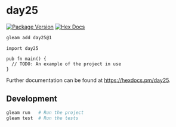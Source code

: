 # day25

[![Package Version](https://img.shields.io/hexpm/v/day25)](https://hex.pm/packages/day25)
[![Hex Docs](https://img.shields.io/badge/hex-docs-ffaff3)](https://hexdocs.pm/day25/)

```sh
gleam add day25@1
```
```gleam
import day25

pub fn main() {
  // TODO: An example of the project in use
}
```

Further documentation can be found at <https://hexdocs.pm/day25>.

## Development

```sh
gleam run   # Run the project
gleam test  # Run the tests
```
